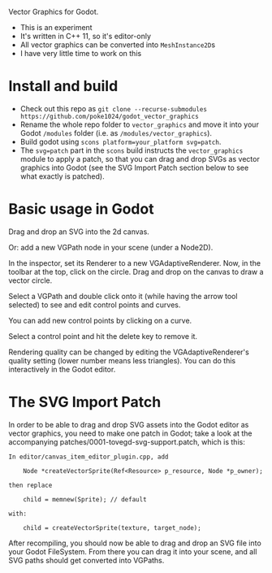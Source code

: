 Vector Graphics for Godot.

* This is an experiment
* It's written in C++ 11, so it's editor-only
* All vector graphics can be converted into `MeshInstance2D`s
* I have very little time to work on this

# Install and build

* Check out this repo as `git clone --recurse-submodules https://github.com/poke1024/godot_vector_graphics`
* Rename the whole repo folder to `vector_graphics` and move it into your Godot `/modules` folder (i.e. as `/modules/vector_graphics`).
* Build godot using `scons platform=your_platform svg=patch`.
* The `svg=patch` part in the `scons` build instructs the `vector_graphics` module to apply a patch, so that you can drag and drop SVGs as vector graphics into Godot (see the SVG Import Patch section below to see what exactly is patched).

# Basic usage in Godot

Drag and drop an SVG into the 2d canvas.

Or: add a new VGPath node in your scene (under a Node2D).

In the inspector, set its Renderer to a new VGAdaptiveRenderer. Now, in
the toolbar at the top, click on the circle. Drag and drop on the canvas
to draw a vector circle.

Select a VGPath and double click onto it (while having the arrow tool
selected) to see and edit control points and curves.

You can add new control points by clicking on a curve.

Select a control point and hit the delete key to remove it.

Rendering quality can be changed by editing the VGAdaptiveRenderer's
quality setting (lower number means less triangles). You can do this
interactively in the Godot editor.

# The SVG Import Patch

In order to be able to drag and drop SVG assets into the Godot editor
as vector graphics, you need to make one patch in Godot; take a look at
the accompanying patches/0001-tovegd-svg-support.patch, which is this:

	In editor/canvas_item_editor_plugin.cpp, add

		Node *createVectorSprite(Ref<Resource> p_resource, Node *p_owner);

	then replace

		child = memnew(Sprite); // default

	with:

		child = createVectorSprite(texture, target_node);

After recompiling, you should now be able to drag and drop an SVG file
into your Godot FileSystem. From there you can drag it into your scene,
and all SVG paths should get converted into VGPaths.